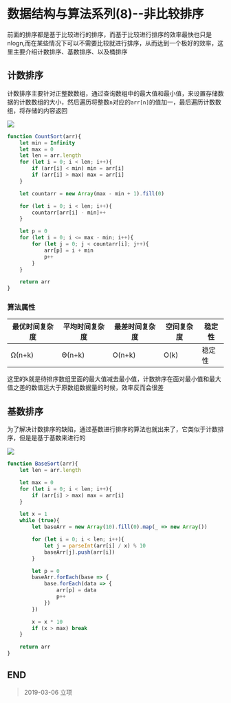 # 数据结构与算法系列(8)--非比较排序

前面的排序都是基于比较进行的排序，而基于比较进行排序的效率最快也只是nlogn,而在某些情况下可以不需要比较就进行排序，从而达到一个极好的效率，这里主要介绍计数排序、基数排序、以及桶排序

## 计数排序

计数排序主要针对正整数数组，通过查询数组中的最大值和最小值，来设置存储数据的计数数组的大小，然后遍历将整数`n`对应的`arr[n]`的值加一，最后遍历计数数组，将存储的内容返回

![](http://blog-cdn.chenxiyuan.fun/2019-3-7/d969abf8-333d-46ad-bb9c-e8e6d2d26c4e.png)

``` javascript
function CountSort(arr){
    let min = Infinity
    let max = 0
    let len = arr.length
    for (let i = 0; i < len; i++){
        if (arr[i] < min) min = arr[i]
        if (arr[i] > max) max = arr[i]
    }

    let countarr = new Array(max - min + 1).fill(0)

    for (let i = 0; i < len; i++){
        countarr[arr[i] - min]++
    }

    let p = 0
    for (let i = 0; i <= max - min; i++){
        for (let j = 0; j < countarr[i]; j++){
            arr[p] = i + min
            p++
        }
    }

    return arr
}
```

### 算法属性

|最优时间复杂度|平均时间复杂度|最差时间复杂度|空间复杂度|稳定性|
|---|---|---|---|---|
|Ω(n+k)|Θ(n+k)|O(n+k)|O(k)|稳定性|

这里的k就是待排序数组里面的最大值减去最小值，计数排序在面对最小值和最大值之差的数值远大于原数组数据量的时候，效率反而会很差

## 基数排序

为了解决计数排序的缺陷，通过基数进行排序的算法也就出来了，它类似于计数排序，但是是基于基数来进行的

![](http://blog-cdn.chenxiyuan.fun/2019-3-7/586ab1bb-bc63-4ebc-9c7a-05a75ae5949d.png)

``` javascript
function BaseSort(arr){
    let len = arr.length

    let max = 0
    for (let i = 0; i < len; i++){
        if (arr[i] > max) max = arr[i]
    }

    let x = 1
    while (true){
        let baseArr = new Array(10).fill(0).map(_ => new Array())

        for (let i = 0; i < len; i++){
            let j = parseInt(arr[i] / x) % 10
            baseArr[j].push(arr[i])
        }

        let p = 0
        baseArr.forEach(base => {
            base.forEach(data => {
                arr[p] = data
                p++
            })
        })

        x = x * 10
        if (x > max) break
    }

    return arr
}
```

## END

>   2019-03-06   立项